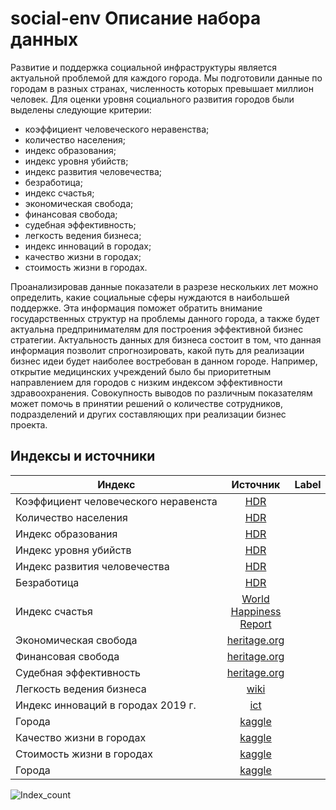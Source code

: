 # social-env Описание набора данных
Развитие и поддержка социальной инфраструктуры является актуальной проблемой для каждого города. Мы подготовили данные по городам в разных странах, численность которых превышает миллион человек. Для оценки уровня социального развития городов были выделены следующие критерии:
  * коэффициент человеческого неравенства;
  * количество населения;
  * индекс образования;
  * индекс уровня убийств;
  * индекс развития человечества;
  * безработица;
  * индекс счастья;
  * экономическая свобода;
  * финансовая свобода;
  * судебная эффективность;
  * легкость ведения бизнеса;
  * индекс инноваций в городах;
  * качество жизни в городах;
  * стоимость жизни в городах.
 
Проанализировав данные показатели в разрезе нескольких лет можно определить, какие социальные сферы нуждаются в наибольшей поддержке.  Эта информация поможет обратить внимание государственных структур на проблемы данного города, а также будет актуальна предпринимателям для построения эффективной бизнес стратегии. Актуальность данных для бизнеса состоит в том, что данная информация позволит спрогнозировать, какой путь для реализации бизнес идеи будет наиболее востребован в данном городе. Например, открытие медицинских учреждений было бы приоритетным направлением для городов с низким индексом эффективности здравоохранения. Совокупность выводов по различным показателям может помочь в принятии решений о количестве сотрудников, подразделений и других составляющих при реализации бизнес проекта.

## Индексы и источники

| Индекс                                 | Источник           | Label                  |
| -------------------------------------- |:------------------:| ----------------------:|
| Коэффициент человеческого неравенста   | [HDR](http://hdr.undp.org/en/data)
| Количество населения                   | [HDR](http://hdr.undp.org/en/data)
| Индекс образования                     | [HDR](http://hdr.undp.org/en/data)
| Индекс уровня убийств                  | [HDR](http://hdr.undp.org/en/data)
| Индекс развития человечества           | [HDR](http://hdr.undp.org/en/data)
| Безработица                            | [HDR](http://hdr.undp.org/en/data)
| Индекс счастья                         | [World Happiness Report](https://worldhappiness.report/ed/2020/)
| Экономическая свобода                  | [heritage.org](https://www.heritage.org/index/explore?view=by-region-country-year)
| Финансовая свобода                     | [heritage.org](https://www.heritage.org/index/explore?view=by-region-country-year)
| Судебная эффективность                 | [heritage.org](https://www.heritage.org/index/explore?view=by-region-country-year)
| Легкость ведения бизнеса               | [wiki](https://en.wikipedia.org/wiki/Ease_of_doing_business_index)
| Индекс инноваций в городах 2019 г.     | [ict](https://ict.moscow/research/globalnyi-reiting-innovatsionnykh-gorodov-mira-2019/)
| Города                                 | [kaggle](https://www.kaggle.com/blitzr/movehub-city-rankings?select=movehubcostofliving.csv)
| Качество жизни в городах               | [kaggle](https://www.kaggle.com/blitzr/movehub-city-rankings?select=movehubcostofliving.csv)
| Стоимость жизни в городах              | [kaggle](https://www.kaggle.com/blitzr/movehub-city-rankings?select=movehubcostofliving.csv)
| Города                                 | [kaggle](https://www.kaggle.com/viswanathanc/world-cities-datasets)

![Index_count](https://raw.githubusercontent.com/team-hack-0819/social-env/main/index_info.png "Index_count")

